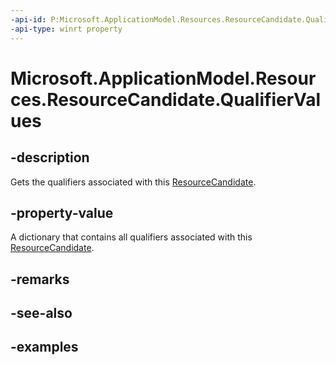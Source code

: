 ```yaml
---
-api-id: P:Microsoft.ApplicationModel.Resources.ResourceCandidate.QualifierValues
-api-type: winrt property
---
```


# Microsoft.ApplicationModel.Resources.ResourceCandidate.QualifierValues

<!--
public System.Collections.Generic.IReadOnlyDictionary<string,string> QualifierValues { get; }
-->

## -description

Gets the qualifiers associated with this [ResourceCandidate](resourcecandidate.md).

## -property-value

A dictionary that contains all qualifiers associated with this [ResourceCandidate](resourcecandidate.md).

## -remarks

## -see-also

## -examples


